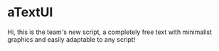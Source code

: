# aTextUI
Hi, this is the team's new script, a completely free text with minimalist graphics and easily adaptable to any script!
